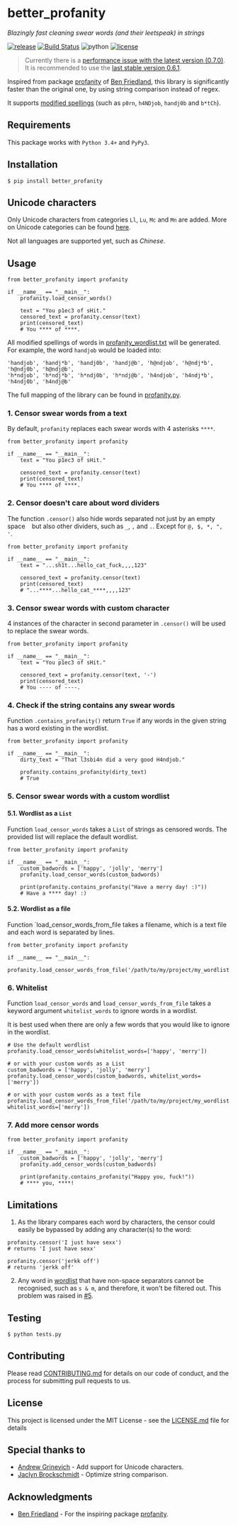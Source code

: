 # better_profanity
*Blazingly fast cleaning swear words (and their leetspeak) in strings*

[![release](https://img.shields.io/badge/dynamic/json.svg?label=release&url=https%3A%2F%2Fpypi.org%2Fpypi%2Fbetter-profanity%2Fjson&query=%24.info.version&colorB=blue)](https://github.com/snguyenthanh/better_profanity/releases/latest)
[![Build Status](https://travis-ci.com/snguyenthanh/better_profanity.svg?branch=master)](https://travis-ci.com/snguyenthanh/better_profanity)
![python](https://img.shields.io/badge/python-3-blue.svg)
[![license](https://img.shields.io/github/license/mashape/apistatus.svg?style=popout)](https://github.com/snguyenthanh/better_profanity/blob/master/LICENSE)

> Currently there is a [performance issue with the latest version (0.7.0)](https://github.com/snguyenthanh/better_profanity/issues/19). It is recommended to use the [last stable version 0.6.1](https://pypi.org/project/better-profanity/0.6.1/).

Inspired from package [profanity](https://github.com/ben174/profanity) of [Ben Friedland](https://github.com/ben174), this library is significantly faster than the original one, by using string comparison instead of regex.

It supports [modified spellings](https://en.wikipedia.org/wiki/Leet) (such as `p0rn`, `h4NDjob`, `handj0b` and `b*tCh`).

## Requirements
This package works with `Python 3.4+` and `PyPy3`.

## Installation
```
$ pip install better_profanity
```

## Unicode characters

Only Unicode characters from categories `Ll`, `Lu`, `Mc` and `Mn` are added. More on Unicode categories can be found [here][unicode category link].

[unicode category link]: https://en.wikipedia.org/wiki/Template:General_Category_(Unicode)

Not all languages are supported yet, such as *Chinese*.

## Usage

```
from better_profanity import profanity

if __name__ == "__main__":
    profanity.load_censor_words()

    text = "You p1ec3 of sHit."
    censored_text = profanity.censor(text)
    print(censored_text)
    # You **** of ****.
```

All modified spellings of words in [profanity_wordlist.txt](./better_profanity/profanity_wordlist.txt) will be generated. For example, the word `handjob` would be loaded into:

```
'handjob', 'handj*b', 'handj0b', 'handj@b', 'h@ndjob', 'h@ndj*b', 'h@ndj0b', 'h@ndj@b',
'h*ndjob', 'h*ndj*b', 'h*ndj0b', 'h*ndj@b', 'h4ndjob', 'h4ndj*b', 'h4ndj0b', 'h4ndj@b'
```

The full mapping of the library can be found in [profanity.py](./better_profanity/better_profanity.py#L18-L26).

### 1. Censor swear words from a text
By default, `profanity` replaces each swear words with 4 asterisks `****`.

```
from better_profanity import profanity

if __name__ == "__main__":
    text = "You p1ec3 of sHit."

    censored_text = profanity.censor(text)
    print(censored_text)
    # You **** of ****.
```

### 2. Censor doesn't care about word dividers
The function `.censor()` also hide words separated not just by an empty space ` ` but also other dividers, such as `_`, `,` and `.`. Except for `@, $, *, ", '`.

```
from better_profanity import profanity

if __name__ == "__main__":
    text = "...sh1t...hello_cat_fuck,,,,123"

    censored_text = profanity.censor(text)
    print(censored_text)
    # "...****...hello_cat_****,,,,123"
```

### 3. Censor swear words with custom character
4 instances of the character in second parameter in `.censor()` will be used to replace the swear words.

```
from better_profanity import profanity

if __name__ == "__main__":
    text = "You p1ec3 of sHit."

    censored_text = profanity.censor(text, '-')
    print(censored_text)
    # You ---- of ----.
```

### 4. Check if the string contains any swear words
Function `.contains_profanity()` return `True` if any words in the given string has a word existing in the wordlist.

```
from better_profanity import profanity

if __name__ == "__main__":
    dirty_text = "That l3sbi4n did a very good H4ndjob."

    profanity.contains_profanity(dirty_text)
    # True
```

### 5. Censor swear words with a custom wordlist

#### 5.1. Wordlist as a `List`
Function `load_censor_words` takes a `List` of strings as censored words.
The provided list will replace the default wordlist.

```
from better_profanity import profanity

if __name__ == "__main__":
    custom_badwords = ['happy', 'jolly', 'merry']
    profanity.load_censor_words(custom_badwords)

    print(profanity.contains_profanity("Have a merry day! :)"))
    # Have a **** day! :)
```

#### 5.2. Wordlist as a file
Function `load_censor_words_from_file takes a filename, which is a text file and each word is separated by lines.

```
from better_profanity import profanity

if __name__ == "__main__":
    profanity.load_censor_words_from_file('/path/to/my/project/my_wordlist.txt')
```

### 6. Whitelist

Function `load_censor_words` and `load_censor_words_from_file` takes a keyword argument `whitelist_words` to ignore words in a wordlist.

It is best used when there are only a few words that you would like to ignore in the wordlist.

```
# Use the default wordlist
profanity.load_censor_words(whitelist_words=['happy', 'merry'])

# or with your custom words as a List
custom_badwords = ['happy', 'jolly', 'merry']
profanity.load_censor_words(custom_badwords, whitelist_words=['merry'])

# or with your custom words as a text file
profanity.load_censor_words_from_file('/path/to/my/project/my_wordlist.txt', whitelist_words=['merry'])
```

### 7. Add more censor words
```
from better_profanity import profanity

if __name__ == "__main__":
    custom_badwords = ['happy', 'jolly', 'merry']
    profanity.add_censor_words(custom_badwords)

    print(profanity.contains_profanity("Happy you, fuck!"))
    # **** you, ****!
```

## Limitations

1. As the library compares each word by characters, the censor could easily be bypassed by adding any character(s) to the word:

```
profanity.censor('I just have sexx')
# returns 'I just have sexx'

profanity.censor('jerkk off')
# returns 'jerkk off'
```

2. Any word in [wordlist](https://github.com/snguyenthanh/better_profanity/blob/master/better_profanity/profanity_wordlist.txt) that have non-space separators cannot be recognised, such as `s & m`, and therefore, it won't be filtered out. This problem was raised in [#5](https://github.com/snguyenthanh/better_profanity/issues/5).

## Testing
```
$ python tests.py
```

## Contributing
Please read [CONTRIBUTING.md](./CONTRIBUTING.md) for details on our code of conduct, and the process for submitting pull requests to us.

## License
This project is licensed under the MIT License - see the [LICENSE.md](LICENSE.md) file for details

## Special thanks to
- [Andrew Grinevich](https://github.com/Derfirm) - Add support for Unicode characters.
- [Jaclyn Brockschmidt](https://github.com/jcbrockschmidt) - Optimize string comparison.
## Acknowledgments
- [Ben Friedland](https://github.com/ben174) - For the inspiring package [profanity](https://github.com/ben174/profanity).
